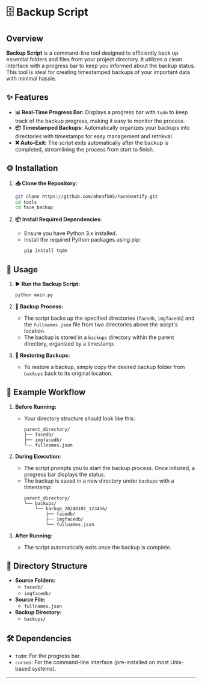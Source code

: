 # 🗄️ Backup Script

## Overview

**Backup Script** is a command-line tool designed to efficiently back up essential folders and files from your project directory. It utilizes a clean interface with a progress bar to keep you informed about the backup status. This tool is ideal for creating timestamped backups of your important data with minimal hassle.

## ✨ Features

- **📊 Real-Time Progress Bar:** Displays a progress bar with `tqdm` to keep track of the backup progress, making it easy to monitor the process.
- **📦 Timestamped Backups:** Automatically organizes your backups into directories with timestamps for easy management and retrieval.
- **❌ Auto-Exit:** The script exits automatically after the backup is completed, streamlining the process from start to finish.

## ⚙️ Installation

1. **📥 Clone the Repository:**
   ```bash
   git clone https://github.com/ahnaf505/FaceDentify.git
   cd tools
   cd face_backup
   ```

2. **📦 Install Required Dependencies:**
   - Ensure you have Python 3.x installed.
   - Install the required Python packages using pip:
     ```bash
     pip install tqdm
     ```

## 🚀 Usage

1. **▶️ Run the Backup Script:**
   ```bash
   python main.py
   ```

2. **📂 Backup Process:**
   - The script backs up the specified directories (`facedb`, `imgfacedb`) and the `fullnames.json` file from two directories above the script's location.
   - The backup is stored in a `backups` directory within the parent directory, organized by a timestamp.

3. **🔄 Restoring Backups:**
   - To restore a backup, simply copy the desired backup folder from `backups` back to its original location.

## 📝 Example Workflow

1. **Before Running:**
   - Your directory structure should look like this:
     ```
     parent_directory/
     ├── facedb/
     ├── imgfacedb/
     └── fullnames.json
     ```

2. **During Execution:**
   - The script prompts you to start the backup process. Once initiated, a progress bar displays the status.
   - The backup is saved in a new directory under `backups` with a timestamp:
     ```
     parent_directory/
     └── backups/
         └── backup_20240101_123456/
             ├── facedb/
             ├── imgfacedb/
             └── fullnames.json
     ```

3. **After Running:**
   - The script automatically exits once the backup is complete.

## 📂 Directory Structure

- **Source Folders:**
  - `facedb/`
  - `imgfacedb/`
- **Source File:**
  - `fullnames.json`
- **Backup Directory:**
  - `backups/`

## 🛠️ Dependencies

- `tqdm`: For the progress bar.
- `curses`: For the command-line interface (pre-installed on most Unix-based systems).

---